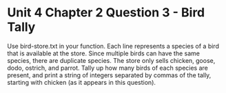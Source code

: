 # Unit 4 Chapter 2 Question 3 - Bird Tally

Use bird-store.txt in your function. Each line represents a species of a bird that is available at the store. Since multiple birds can have the same species, there are duplicate species. The store only sells chicken, goose, dodo, ostrich, and parrot. Tally up how many birds of each species are present, and print a string of integers separated by commas of the tally, starting with chicken (as it appears in this question).

